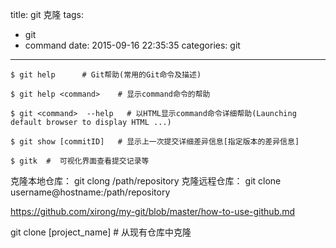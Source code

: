 title: git 克隆
tags:
  - git
  - command
date: 2015-09-16 22:35:35
categories: git
---

	$ git help 		# Git帮助(常用的Git命令及描述)

	$ git help <command>    # 显示command命令的帮助

	$ git <command>  --help   # 以HTML显示command命令详细帮助(Launching default browser to display HTML ...)

    $ git show [commitID]   # 显示上一次提交详细差异信息[指定版本的差异信息]

    $ gitk  #  可视化界面查看提交记录等

克隆本地仓库： git clong /path/repository
克隆远程仓库： git clone username@hostname:/path/repository

https://github.com/xirong/my-git/blob/master/how-to-use-github.md

git clone <url> [project_name]      # 从现有仓库中克隆